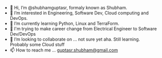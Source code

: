 - 👋 Hi, I’m @shubhamguptasr, formaly known as Shubham. 
- 👀 I’m interested in Engineering, Software Dev, Cloud computing and DevOps.
- 🌱 I’m currently learning Python, Linux and TerraForm.
- 🙌 I'm trying to make career change from Electrical Engineer to Software Dev/DevOps
- 💞️ I’m looking to collaborate on ... not sure yet aha. Still learning. Probably some Cloud stuff 
- 📫 How to reach me ... guptasr.shubham@gmail.com

<!---
shubhamguptasr/shubhamguptasr is a ✨ special ✨ repository because its `README.md` (this file) appears on your GitHub profile.
You can click the Preview link to take a look at your changes.
--->

